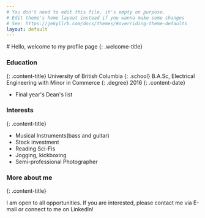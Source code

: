 ```yaml
---
# You don't need to edit this file, it's empty on purpose.
# Edit theme's home layout instead if you wanna make some changes
# See: https://jekyllrb.com/docs/themes/#overriding-theme-defaults
layout: default
---
```


<!-- 
<div class="content-block  animated bounceInRight hvr-grow-shadow container-fluid" markdown="1"> -->



<div class="animated fadeIn" markdown="1">
# Hello, welcome to my profile page
{: .welcome-title} 
</div>

<div class="content-block  animated bounceInRight hvr-grow-shadow container-fluid" markdown="1">

### Education
{: .content-title}
University of British Columbia
{: .school}
B.A.Sc, Electrical Engineering with Minor in Commerce
{: .degree}
2016
{: .content-date}
* Final year's Dean's list
</div>

<div class="content-block  animated bounceInRight hvr-grow-shadow container-fluid" markdown="1">

### Interests
{: .content-title}

* Musical Instruments(bass and guitar)
* Stock investment
* Reading Sci-Fis
* Jogging, kickboxing
* Semi-professional Photographer
</div>

<div class="content-block  animated bounceInRight hvr-grow-shadow container-fluid" markdown="1">

### More about me
{: .content-title}

I am open to all opportunities. If you are interested, please contact me via E-mail or connect to me on LinkedIn!
</div>



